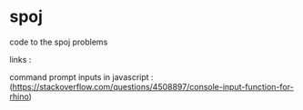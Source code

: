# spoj
code to the spoj problems 



links : 

command prompt inputs in javascript : (https://stackoverflow.com/questions/4508897/console-input-function-for-rhino)